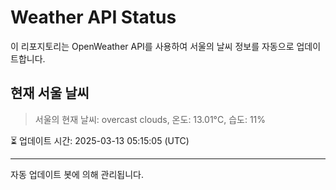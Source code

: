 
# Weather API Status

이 리포지토리는 OpenWeather API를 사용하여 서울의 날씨 정보를 자동으로 업데이트합니다.

## 현재 서울 날씨
> 서울의 현재 날씨: overcast clouds, 온도: 13.01°C, 습도: 11%

⏳ 업데이트 시간: 2025-03-13 05:15:05 (UTC)

---
자동 업데이트 봇에 의해 관리됩니다.
